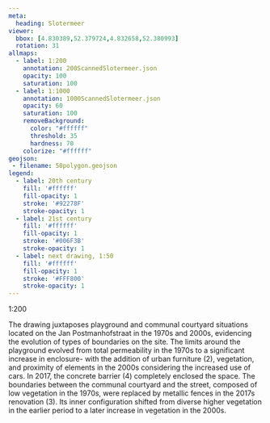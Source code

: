 ```yaml
---
meta:
  heading: Slotermeer
viewer:
  bbox: [4.830389,52.379724,4.832658,52.380993]
  rotation: 31
allmaps:
  - label: 1:200
    annotation: 200ScannedSlotermeer.json
    opacity: 100
    saturation: 100
  - label: 1:1000
    annotation: 1000ScannedSlotermeer.json
    opacity: 60
    saturation: 100
    removeBackground:
      color: "#ffffff"
      threshold: 35
      hardness: 70
    colorize: "#ffffff"
geojson:
 - filename: 50polygon.geojson
legend:
  - label: 20th century
    fill: '#ffffff'
    fill-opacity: 1
    stroke: '#92278F'
    stroke-opacity: 1
  - label: 21st century
    fill: '#ffffff'
    fill-opacity: 1
    stroke: '#006F3B'
    stroke-opacity: 1
  - label: next drawing, 1:50
    fill: '#ffffff'
    fill-opacity: 1
    stroke: '#FFF800'
    stroke-opacity: 1
---
```

1:200

The drawing juxtaposes playground and communal courtyard situations located on the Jan Postmanhofstraat in the 1970s and 2000s, evidencing the evolution of types of boundaries on the site. The limits around the playground evolved from total permeability in the 1970s to a significant increase in enclosure- with the addition of urban furniture (2), vegetation, and proximity of elements in the 2000s considering the increased use of cars. In 2017, the concrete barrier (4) completely enclosed the space. The boundaries between the communal courtyard and the street, composed of low vegetation in the 1970s, were replaced by metallic fences in the 2017s renovation (3). Its inner configuration shifted from diverse higher vegetation in the earlier period to a later increase in vegetation in the 2000s.